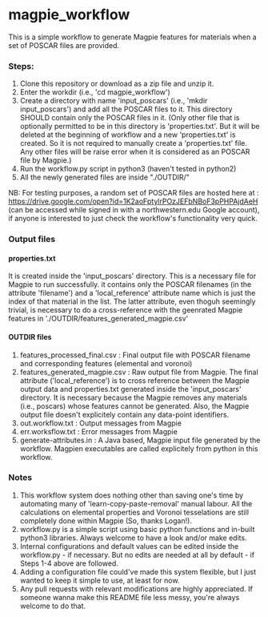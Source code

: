 # magpie_workflow

This is a simple workflow to generate Magpie features for materials when a set of POSCAR files are provided. 
### Steps:
1. Clone this repository or download as a zip file and unzip it.
2. Enter the workdir (i.e., 'cd magpie_workflow')
3. Create a directory with name 'input_poscars' (i.e., 'mkdir input_poscars') and add all the POSCAR files to it. This directory SHOULD contain only the POSCAR files in it. (Only other file that is optionally permitted to be in this directory is 'properties.txt'. But it will be deleted at the beginning of workflow and a new 'properties.txt' is created. So it is not required to manually create a 'properties.txt' file. Any other files will be raise error when it is considered as an POSCAR file by Magpie.)
4. Run the workflow.py script in python3 (haven't tested in python2)
5. All the newly generated files are inside "./OUTDIR/"

NB: For testing purposes, a random set of POSCAR files are hosted here at : 
https://drive.google.com/open?id=1K2aoFptylrPOzJEFbNBoF3pPHPAjdAeH (can be accessed while signed in with a northwestern.edu Google account), if anyone is interested to just check the workflow's functionality very quick.

### Output files
#### properties.txt
It is created inside the 'input_poscars' directory. This is a necessary file for Magpie to run successfully. it contains only the POSCAR filenames (in the attribute 'filename') and a 'local_reference' attribute name which is just the index of that material in the list. The latter attribute, even thoguh seemingly trivial, is necessary to do a cross-reference with the geenrated Magpie features in './OUTDIR/features_generated_magpie.csv'

#### OUTDIR files
1. features_processed_final.csv : Final output file with POSCAR filename and corresponding features (elemental and voronoi)
2. features_generated_magpie.csv : Raw output file from Magpie. The final attribute ('local_reference') is to cross reference between the Magpie output data and properties.txt generated inside the 'input_poscars' directory. It is necessary because the Magpie removes any materials (i.e., poscars) whose features cannot be generated. Also, the Magpie output file doesn't explicitely contain any data-point identifiers.
3. out.workflow.txt : Output messages from Magpie
4. err.worksflow.txt : Error messages from Magpie
5. generate-attributes.in : A Java based, Magpie input file generated by the workflow. Magpien executables are called explicitely from python in this workflow.

### Notes
1. This workflow system does nothing other than saving one's time by automating many of 'learn-copy-paste-removal' manual labour. All the calculations on elemental properties and Voronoi tesselations are still completely done within Magpie (So, thanks Logan!).
2. workflow.py is a simple script using basic python functions and in-built python3 libraries. Always welcome to have a look and/or make edits. 
3. Internal configurations and default values can be edited inside the workflow.py - if necessary. But no edits are needed at all by default - if Steps 1-4 above are followed.
4. Adding a configuration file could've made this system flexible, but I just wanted to keep it simple to use, at least for now. 
5. Any pull requests with relevant modifications are highly appreciated. If someone wanna make this README file less messy, you're always welcome to do that.
